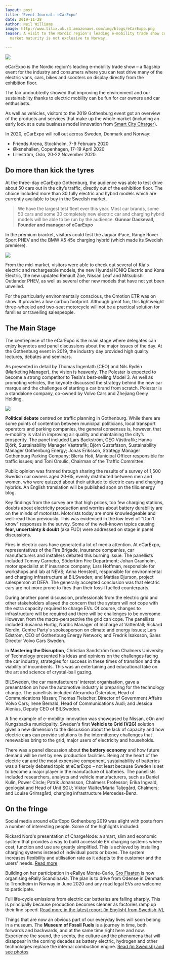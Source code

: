 ```yaml
---
layout: post
title: 'Event Journal: eCarExpo'
date: 2019-11-28
Author: Neil Williams
image: http://www.tilix.uk.s3.amazonaws.com/img/blogs/eCarExpo.png
teaser: A visit to the Nordic region's leading e-mobility trade show confirms that
  market maturity is not exclusive to Norway.

---
```

![](http://www.tilix.uk.s3.amazonaws.com/img/blogs/eCarExpo.png)

eCarExpo is the Nordic region's leading e-mobility trade show – a flagship event for the industry and consumers where you can test drive many of the electric vans, cars, bikes and scooters on display directly from the exhibition floor.

The fair undoubtedly showed that improving the environment and our sustainability thanks to electric mobility can be fun for car owners and car enthusiasts.

As well as vehicles, visitors to the 2019 Gothenburg event got an overview of the products and services that make up the whole market (including an early look at a cute business model innovation from [Smart City Charger](http://smartcitycharger.com)).

In 2020, eCarExpo will roll out across Sweden, Denmark and Norway:

* Friends Arena, Stockholm, 7-9 February 2020
* Øksnehallen, Copenhagen, 17-19 April 2020
* Lilleström, Oslo, 20-22 November 2020.

## Do more than kick the tyres

At the three-day eCarExpo Gothenburg, the audience was able to test drive about 50 cars out in the city’s traffic, directly out of the exhibition floor. The choice included more than 30 fully electric and hybrid models which are currently available to buy in the Swedish market.

> We have the largest test fleet ever this year. Most car brands, some 50 cars and some 30 completely new electric car and charging hybrid models will be able to be run by the audience. **Gunnar Dackevall, Founder and manager of eCarExpo**

In the premium bracket, visitors could test the Jaguar iPace, Range Rover Sport PHEV and the BMW X5 45e charging hybrid (which made its Swedish premiere).

![](http://ecarexpo.se/wp-content/uploads/2019/12/Ecarexpo2019_015-1024x682.jpg)

From the mid-market, visitors were able to check out several of Kia's electric and rechargeable models, the new Hyundai IONIQ Electric and Kona Electric, the new updated Renault Zoe, Nissan Leaf and Mitsubishi Outlander PHEV, as well as several other new models that have not yet been unveiled.

For the particularly environmentally conscious, the Omotion ETR was on show. It provides a low carbon footprint. Although great fun, this lightweight three-wheeled and two-seat motorcycle will not be a practical solution for families or travelling salespeople.

## The Main Stage

The centrepiece of the eCarExpo is the main stage where delegates can enjoy keynotes and panel discussions about the major issues of the day. At the Gothenburg event in 2019, the industry day provided high quality lectures, debates and seminars.

As presented in detail by Thomas Ingenlath (CEO) and Nils Rydén (Marketing Manager), the vision is heavenly. The Polestar is expected to become a strong competitor to Tesla's best-selling Model 3. As well as promoting vehicles, the keynote discussed the strategy behind the new car marque and the challenges of starting a car brand from scratch. Polestar is a standalone company, co-owned by Volvo Cars and Zhejiang Geely Holding.

![](https://upload.wikimedia.org/wikipedia/commons/thumb/6/6a/Polestar_2_Genf_2019_1Y7A6000.jpg/800px-Polestar_2_Genf_2019_1Y7A6000.jpg)

**Political debate** centred on traffic planning in Gothenburg. While there are some points of contention between municipal politicians, local transport operators and  parking companies, the general consensus is, however, that e-mobility is vital in improving air quality and maintaining the city’s prosperity. The panel included Lars Backström, CEO Västtrafik; Hanna Björk, Sustainability Manager Västtrafik; Björn Gustafsson, Sustainability Manager Gothenburg Energy; Jonas Eriksson, Strategy Manager Gothenburg Parking Company; Blerta Hoti, Municipal Officer responsible for traffic issues; and Toni Orsulic, Chairman of the Traffic Committee.

Public opinion was framed through sharing the results of a survey of 1,500 Swedish car owners aged 20-65, evenly distributed between men and women, who were quizzed about their attitude to electric cars and charging hybrids. An English translation will be published soon on the tilix.energy blog.

Key findings from the survey are that high prices, too few charging stations, doubts about electricity production and worries about battery durability are on the minds of motorists. Motorists today are more knowledgeable and well-read than previously. This was evidenced in the low level of "Don't know" responses in the survey. Some of the well-known topics causing **fear, uncertainty & doubt** (aka FUD) were addressed on stage in panel discussions.

Fires in electric cars have generated a lot of media attention. At eCarExpo,  representatives of the Fire Brigade, insurance companies, car manufacturers and installers debated this burning issue. The panellists included Tommy Carnebo, Södertörn Fire Department; Johan Granholm, motor specialist at If insurance company; Lars Hoffman, responsible for workshops and lab at NEVS; Anna Henstedt, responsible for environmental and charging infrastructure at BILSweden; and Mattias Djurson, project salesperson at DEFA. The generally accepted conclusion was that electric cars are not more prone to fires than their fossil fuelled counterparts.

During another panel discussion, professionals from the electric grid and other stakeholders allayed the concern that the system will not cope with the extra capacity required to charge EVs. Of course, changes to infrastructure will be required and there will be challenges to be overcome. However, from the macro-perspective the grid can cope. The panellists included Susanna Hurtig, Nordic Manager of Incharge at Vattenfall; Rickard Nordin, Centre Party's spokesperson on climate and energy issues; Lars Edström, CEO of Gothenburg Energy Network; and Fredrik Isaksson, Sales Director Volvo Cars Sweden.

In **Mastering the Disruption**, Christian Sandström from Chalmers University of Technology presented his ideas and opinions on the challenges facing the car industry, strategies for success in these times of transition and the viability of incumbents. This was an entertaining and educational take on the art and science of crystal-ball gazing.

BILSweden, the car manufacturers’ interest organisation, gave a presentation on how the automotive industry is preparing for the technology change. The panellists included Alexandra Österplan, Head of Communications Nissan; Thomas Fleischer, Director of Government Affairs Volvo Cars; Irene Bernald, Head of Communications Audi; and Jessica Alenius, Deputy CEO of BILSweden.

A fine example of e-mobility innovation was showcased by Nissan, eOn and Kungsbacka municipality. Sweden's first **Vehicle to Grid (V2G)** solution gives a new dimension to the discussion about the lack of capacity and how electric cars can provide solutions to the intermittency challenges that renewables bring to the grid, major users of electricity and households.

There was a panel discussion about **the battery economy** and how future demand will be met by new production facilities. Being at the heart of the electric car and the most expensive component, sustainability of batteries was a fiercely debated topic at eCarExpo – not least because Sweden is set to become a major player in the manufacture of batteries. The panellists included researchers, analysts and vehicle manufacturers, such as Daniel Kulin, Power Circle; Patrik Johansson, Chalmers Professor; Erika Ingvald, geologist and Head of Unit SGU; Viktor Walter/Maria Taljegård, Chalmers; and Louise Grimsgård, charging infrastructure Mercedes-Benz.

## On the fringe

Social media around eCarExpo Gothenburg 2019 was alight with posts from a number of interesting people. Some of the highlights included:

Rickard Nord's presentation of ChargeNode: a smart, slim and economic system that provides a way to build accessible EV charging systems where cost, function and use are greatly simplified. This is achieved by installing charging systems instead of individual posts or boxes. The system increases flexibility and utilisation rate as it adapts to the customer and the users' needs. [Read more](http://chargenode.eu/)

Building on her participation in eRallye Monte-Carlo, [Gro Flaaten](https://www.linkedin.com/in/groflaaten/) is now organising eRally Scandinavia. The plan is to drive from Odense in Denmark to Trondheim in Norway in June 2020 and any road legal EVs are welcome to participate.

Full life-cycle emissions from electric car batteries are falling sharply. This is principally because production becomes cleaner as factories ramp up their line speed. [Read more in the latest report (in English) from Swedish IVL](https://www.ivl.se/download/18.14d7b12e16e3c5c36271070/1574923989017/C444.pdf)

Things that are now an obvious part of our everyday lives will soon belong in a museum. The **Museum of Fossil Fuels** is a journey in time, both forwards and backwards, and at the same time right here and now. Experience the sound, the scents, the culture and the phenomena that will disappear in the coming decades as battery electric, hydrogen and other technologies replace the internal combustion engine. [Read (in Swedish) and see photos](http://ecarexpo.se/upplev-museum-of-fossil-fuels-pa-ecar-expo/)